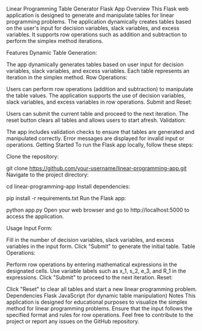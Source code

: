 Linear Programming Table Generator Flask App
Overview
This Flask web application is designed to generate and manipulate tables for linear programming problems. The application dynamically creates tables based on the user's input for decision variables, slack variables, and excess variables. It supports row operations such as addition and subtraction to perform the simplex method iterations.

Features
Dynamic Table Generation:

The app dynamically generates tables based on user input for decision variables, slack variables, and excess variables.
Each table represents an iteration in the simplex method.
Row Operations:

Users can perform row operations (addition and subtraction) to manipulate the table values.
The application supports the use of decision variables, slack variables, and excess variables in row operations.
Submit and Reset:

Users can submit the current table and proceed to the next iteration.
The reset button clears all tables and allows users to start afresh.
Validation:

The app includes validation checks to ensure that tables are generated and manipulated correctly.
Error messages are displayed for invalid input or operations.
Getting Started
To run the Flask app locally, follow these steps:

Clone the repository:

git clone https://github.com/your-username/linear-programming-app.git
Navigate to the project directory:

cd linear-programming-app
Install dependencies:

pip install -r requirements.txt
Run the Flask app:

python app.py
Open your web browser and go to http://localhost:5000 to access the application.

Usage
Input Form:

Fill in the number of decision variables, slack variables, and excess variables in the input form.
Click "Submit" to generate the initial table.
Table Operations:

Perform row operations by entering mathematical expressions in the designated cells.
Use variable labels such as x_1, s_2, e_3, and R_1 in the expressions.
Click "Submit" to proceed to the next iteration.
Reset:

Click "Reset" to clear all tables and start a new linear programming problem.
Dependencies
Flask
JavaScript (for dynamic table manipulation)
Notes
This application is designed for educational purposes to visualize the simplex method for linear programming problems.
Ensure that the input follows the specified format and rules for row operations.
Feel free to contribute to the project or report any issues on the GitHub repository.
